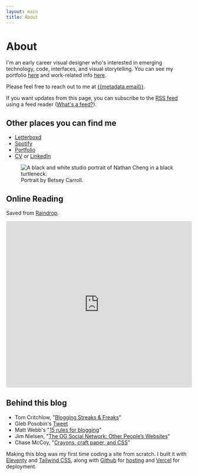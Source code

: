 ```yaml
---
layout: main
title: About
---
```


<div class="post-content mb-24">
<div class="mdOg:flex mdOg:flex-nowrap flex flex-row flex-wrap-reverse gap-8 justify-between items-start">
<div class="grow">
	
# About
I'm an early career visual designer who's interested in emerging technology, code, interfaces, and visual storytelling. You can see my portfolio [here]({{metadata.portfolio}}) and work-related info [here]({{metadata.portfolio}}/info). 

Please feel free to reach out to me at [{{metadata.email}}](mailto:{{metadata.email}}). 

If you want updates from this page, you can subscribe to the [RSS feed](/feed.xml) using a feed reader ([What's a feed?](https://aboutfeeds.com/)).

## Other places you can find me
- [Letterboxd]({{metadata.letterboxd}})
- [Spotify](https://open.spotify.com/user/1237353257?si=08574652c9d4437b)
- [Portfolio]({{metadata.portfolio}})
- [CV]({{metadata.cv}}) or [LinkedIn]({{metadata.linkedin}})
</div>
<figure class="w-2/3 ntiny:w-1/3 mdOg:w-1/2 flex-initial shrink m-0">
	<img src="../assets/img/Portrait-min.JPG"  alt="A black and white studio portrait of Nathan Cheng in a black turtleneck." />
	<figcaption>Portrait by Betsey Carroll.</figcaption>
</figure>
</div>

## Online Reading
Saved from [Raindrop](https://raindrop.io/).
<iframe style="border: 0; width: 100%; height: 450px;" allowfullscreen frameborder="0" src="https://raindrop.io/nathancheng/saved-26498453/embed/theme=auto&hide=excerpt&search=%E2%9D%A4%EF%B8%8F&sort=-created" class="rounded-lg shadow-sm"></iframe>

## Behind this blog
- Tom Critchlow, "[Blogging Streaks & Freaks](https://tomcritchlow.com/2022/05/20/streaks/)"
- Gleb Posobin's [Tweet](https://twitter.com/posobin/status/1091156574993870849)
- Matt Webb's "[15 rules for blogging](https://interconnected.org/home/2020/09/10/streak)"
- Jim Nielsen, "[The OG Social Network: Other People’s Websites](https://blog.jim-nielsen.com/2022/other-peoples-websites/)"
- Chase McCoy, "[Crayons, craft paper, and CSS](https://chasem.co/2022/06/crayons-and-css)"

Making this blog was my first time coding a site from scratch. I built it with [Eleventy](https://www.11ty.dev/) and [Tailwind CSS](https://tailwindcss.com/), along with [Github](https://github.com/) for [hosting](https://github.com/nweii/Blog) and [Vercel](https://vercel.com) for deployment.
</div>